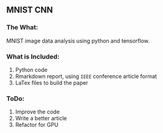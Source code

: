 ## MNIST CNN 



### The What:

MNIST image data analysis using python and tensorflow. 


### What is Included:
   1. Python code
   1. Rmarkdown report, using `IEEE` conference article format
   1. LaTex files to build the paper

### ToDo:
   1. Improve the code
   1. Write a better article
   1. Refactor for GPU
 

